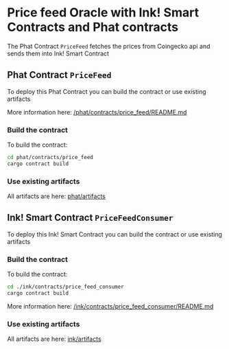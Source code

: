 # Price feed Oracle with Ink! Smart Contracts and Phat contracts

The Phat Contract `PriceFeed` fetches the prices from Coingecko api and sends them into Ink! Smart Contract

## Phat Contract `PriceFeed` 

To deploy this Phat Contract you can build the contract or use existing artifacts

More information here: [/phat/contracts/price_feed/README.md](./phat/contracts/price_feed)

### Build the contract 

To build the contract:
```bash
cd phat/contracts/price_feed
cargo contract build
```

### Use existing artifacts
All artifacts are here: [phat/artifacts](phat/artifacts)


## Ink! Smart Contract `PriceFeedConsumer`

To deploy this Ink! Smart Contract you can build the contract or use existing artifacts

### Build the contract

To build the contract:
```bash
cd ./ink/contracts/price_feed_consumer
cargo contract build
```

More information here: [/ink/contracts/price_feed_consumer/README.md](./ink/contracts/price_feed_consumer)

### Use existing artifacts
All artifacts are here: [ink/artifacts](ink/artifacts)

